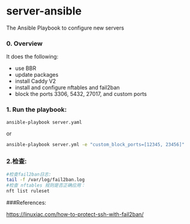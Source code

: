 # server-ansible
The Ansible Playbook to configure new servers

### 0. Overview

It does the following:

* use BBR
* update packages
* install Caddy V2
* install and configure nftables and fail2ban
* block the ports 3306, 5432, 27017, and custom ports

### 1. Run the playbook:

```bash
ansible-playbook server.yaml
```

or

```bash
ansible-playbook server.yml -e "custom_block_ports=[12345, 23456]"
```


### 2.检查:

```bash
#检查fail2ban日志:
tail -f /var/log/fail2ban.log
#检查 nftables 规则是否正确应用：
nft list ruleset
```


###References:

https://linuxiac.com/how-to-protect-ssh-with-fail2ban/